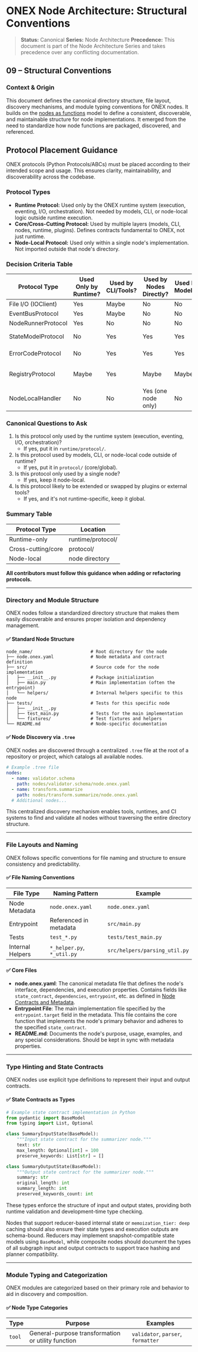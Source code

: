 <!-- === OmniNode:Metadata ===
metadata_version: 0.1.0
protocol_version: 1.1.0
owner: OmniNode Team
copyright: OmniNode Team
schema_version: 1.1.0
name: structural_conventions.md
version: 1.0.0
uuid: 9a32f869-3a7d-4b18-828f-fbb0682a158a
author: OmniNode Team
created_at: 2025-05-22T14:03:21.847030
last_modified_at: 2025-05-22T21:19:13.497703
description: Stamped by ONEX
state_contract: state_contract://default
lifecycle: active
hash: ef395f65a6de99e52bc564f301f9a1c6b4b3c65fec7880e21cd5e738e5bbe22e
entrypoint: python@structural_conventions.md
runtime_language_hint: python>=3.11
namespace: onex.stamped.structural_conventions
meta_type: tool
<!-- === /OmniNode:Metadata === -->


# ONEX Node Architecture: Structural Conventions

> **Status:** Canonical
> **Series:** Node Architecture
> **Precedence:** This document is part of the Node Architecture Series and takes precedence over any conflicting documentation.

## 09 – Structural Conventions

### Context & Origin

This document defines the canonical directory structure, file layout, discovery mechanisms, and module typing conventions for ONEX nodes. It builds on the [nodes as functions](./index.md) model to define a consistent, discoverable, and maintainable structure for node implementations. It emerged from the need to standardize how node functions are packaged, discovered, and referenced.

## Protocol Placement Guidance

ONEX protocols (Python Protocols/ABCs) must be placed according to their intended scope and usage. This ensures clarity, maintainability, and discoverability across the codebase.

### Protocol Types
- **Runtime Protocol:** Used only by the ONEX runtime system (execution, eventing, I/O, orchestration). Not needed by models, CLI, or node-local logic outside runtime execution.
- **Core/Cross-Cutting Protocol:** Used by multiple layers (models, CLI, nodes, runtime, plugins). Defines contracts fundamental to ONEX, not just runtime.
- **Node-Local Protocol:** Used only within a single node's implementation. Not imported outside that node's directory.

### Decision Criteria Table
| Protocol Type         | Used Only by Runtime? | Used by CLI/Tools? | Used by Nodes Directly? | Used by Models? | Location                        |
|-----------------------|----------------------|--------------------|------------------------|-----------------|----------------------------------|
| File I/O (IOClient)   | Yes                  | Maybe              | No                     | No              | runtime/protocol/                |
| EventBusProtocol      | Yes                  | Maybe              | No                     | No              | runtime/protocol/                |
| NodeRunnerProtocol    | Yes                  | No                 | No                     | No              | runtime/protocol/                |
| StateModelProtocol    | No                   | Yes                | Yes                    | Yes             | protocol/ (core/global)          |
| ErrorCodeProtocol     | No                   | Yes                | Yes                    | Yes             | protocol/ (core/global)          |
| RegistryProtocol      | Maybe                | Yes                | Maybe                  | Maybe           | protocol/ (core/global) if shared|
| NodeLocalHandler      | No                   | No                 | Yes (one node only)    | No              | node directory                   |

### Canonical Questions to Ask
1. Is this protocol only used by the runtime system (execution, eventing, I/O, orchestration)?
   - If yes, put it in `runtime/protocol/`.
2. Is this protocol used by models, CLI, or node-local code outside of runtime?
   - If yes, put it in `protocol/` (core/global).
3. Is this protocol only used by a single node?
   - If yes, keep it node-local.
4. Is this protocol likely to be extended or swapped by plugins or external tools?
   - If yes, and it's not runtime-specific, keep it global.

### Summary Table
| Protocol Type         | Location                        |
|----------------------|---------------------------------|
| Runtime-only         | runtime/protocol/               |
| Cross-cutting/core   | protocol/                       |
| Node-local           | node directory                  |

**All contributors must follow this guidance when adding or refactoring protocols.**

---

### Directory and Module Structure

ONEX nodes follow a standardized directory structure that makes them easily discoverable and ensures proper isolation and dependency management.

#### ✅ Standard Node Structure

```
node_name/                      # Root directory for the node
├── node.onex.yaml              # Node metadata and contract definition
├── src/                        # Source code for the node implementation
│   ├── __init__.py             # Package initialization
│   ├── main.py                 # Main implementation (often the entrypoint)
│   └── helpers/                # Internal helpers specific to this node
├── tests/                      # Tests for this specific node
│   ├── __init__.py
│   ├── test_main.py            # Tests for the main implementation
│   └── fixtures/               # Test fixtures and helpers
└── README.md                   # Node-specific documentation
```

#### ✅ Node Discovery via `.tree`

ONEX nodes are discovered through a centralized `.tree` file at the root of a repository or project, which catalogs all available nodes.

```yaml
# Example .tree file
nodes:
  - name: validator.schema
    path: nodes/validator.schema/node.onex.yaml
  - name: transform.summarize
    path: nodes/transform.summarize/node.onex.yaml
  # Additional nodes...
```

This centralized discovery mechanism enables tools, runtimes, and CI systems to find and validate all nodes without traversing the entire directory structure.

---

### File Layouts and Naming

ONEX follows specific conventions for file naming and structure to ensure consistency and predictability.

#### ✅ File Naming Conventions

| File Type        | Naming Pattern              | Example                       |
|------------------|-----------------------------|------------------------------ |
| Node Metadata    | `node.onex.yaml`            | `node.onex.yaml`              |
| Entrypoint       | Referenced in metadata      | `src/main.py`                 |
| Tests            | `test_*.py`                 | `tests/test_main.py`          |
| Internal Helpers | `*_helper.py`, `*_util.py`  | `src/helpers/parsing_util.py` |

#### ✅ Core Files

* **node.onex.yaml**: The canonical metadata file that defines the node's interface, dependencies, and execution properties. Contains fields like `state_contract`, `dependencies`, `entrypoint`, etc. as defined in [Node Contracts and Metadata](./node_contracts.md).
* **Entrypoint File**: The main implementation file specified by the `entrypoint.target` field in the metadata. This file contains the core function that implements the node's primary behavior and adheres to the specified `state_contract`.
* **README.md**: Documents the node's purpose, usage, examples, and any special considerations. Should be kept in sync with metadata properties.

---

### Type Hinting and State Contracts

ONEX nodes use explicit type definitions to represent their input and output contracts.

#### ✅ State Contracts as Types

```python
# Example state contract implementation in Python
from pydantic import BaseModel
from typing import List, Optional

class SummaryInputState(BaseModel):
    """Input state contract for the summarizer node."""
    text: str
    max_length: Optional[int] = 100
    preserve_keywords: List[str] = []

class SummaryOutputState(BaseModel):
    """Output state contract for the summarizer node."""
    summary: str
    original_length: int
    summary_length: int
    preserved_keywords_count: int
```

These types enforce the structure of input and output states, providing both runtime validation and development-time type checking.

Nodes that support reducer-based internal state or `memoization_tier: deep` caching should also ensure their state types and execution outputs are schema-bound. Reducers may implement snapshot-compatible state models using `BaseModel`, while composite nodes should document the types of all subgraph input and output contracts to support trace hashing and planner compatibility.

---

### Module Typing and Categorization

ONEX modules are categorized based on their primary role and behavior to aid in discovery and composition.

#### ✅ Node Type Categories

| Type          | Purpose                                            | Examples                           |
|---------------|----------------------------------------------------|------------------------------------|
| `tool`        | General-purpose transformation or utility function | `validator`, `parser`, `formatter`
